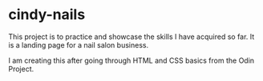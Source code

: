# cindy-nails

This project is to practice and showcase the skills I have acquired so far. 
It is a landing page for a nail salon business.

I am creating this after going through HTML and CSS basics from the Odin Project.